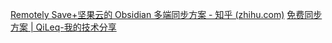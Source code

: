 [Remotely Save+坚果云的 Obsidian 多端同步方案 - 知乎 (zhihu.com)](https://zhuanlan.zhihu.com/p/586431408?utm_id=0)
[免费同步方案 | QiLeq-我的技术分享](https://qileq.com/tool/obsidian/how-to/sync-by-git/)